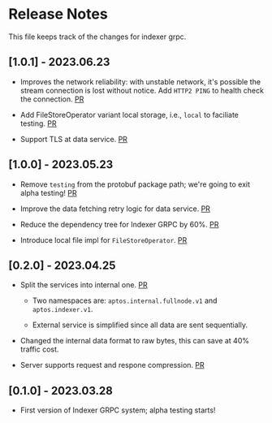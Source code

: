 # Release Notes

This file keeps track of the changes for indexer grpc.


## [1.0.1] - 2023.06.23

* Improves the network reliability: with unstable network, it's possible the stream connection is lost without notice. Add `HTTP2 PING` to health check the connection. [PR](https://github.com/aptos-labs/aptos-core/pull/8696)

* Add FileStoreOperator variant local storage, i.e., `local` to faciliate testing. [PR](https://github.com/aptos-labs/aptos-core/pull/8250)

* Support TLS at data service. [PR](https://github.com/aptos-labs/aptos-core/pull/8632)  

## [1.0.0] - 2023.05.23

* Remove `testing` from the protobuf package path; we're going to exit alpha testing! [PR](https://github.com/aptos-labs/aptos-core/pull/8277)

* Improve the data fetching retry logic for data service. [PR](https://github.com/aptos-labs/aptos-core/pull/8169)

* Reduce the dependency tree for Indexer GRPC by 60%. [PR](https://github.com/aptos-labs/aptos-core/pull/8139)

* Introduce local file impl for `FileStoreOperator`. [PR](https://github.com/aptos-labs/aptos-core/pull/8117)

## [0.2.0] - 2023.04.25

* Split the services into internal one. [PR](https://github.com/aptos-labs/aptos-core/pull/7632)

  * Two namespaces are: `aptos.internal.fullnode.v1` and `aptos.indexer.v1`. 

  * External service is simplified since all data are sent sequentially.

* Changed the internal data format to raw bytes, this can save at 40% traffic cost. 

* Server supports request and respone compression. [PR](https://github.com/aptos-labs/aptos-core/pull/7907)


## [0.1.0] - 2023.03.28

* First version of Indexer GRPC system; alpha testing starts! 
